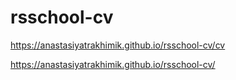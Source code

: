 # rsschool-cv
https://anastasiyatrakhimik.github.io/rsschool-cv/cv

https://anastasiyatrakhimik.github.io/rsschool-cv/